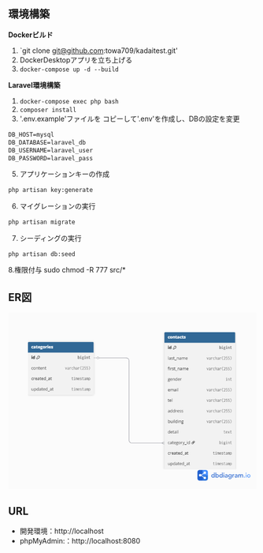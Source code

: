 ## 環境構築
**Dockerビルド**
1. `git clone git@github.com:towa709/kadaitest.git'
2. DockerDesktopアプリを立ち上げる
3. `docker-compose up -d --build`

**Laravel環境構築**
1. `docker-compose exec php bash`
2. `composer install`
3. '.env.example'ファイルを コピーして'.env'を作成し、DBの設定を変更
``` text
DB_HOST=mysql
DB_DATABASE=laravel_db
DB_USERNAME=laravel_user
DB_PASSWORD=laravel_pass
```
5. アプリケーションキーの作成
``` bash
php artisan key:generate
```

6. マイグレーションの実行
``` bash
php artisan migrate
```

7. シーディングの実行
``` bash
php artisan db:seed
```
8.権限付与
 sudo chmod -R 777 src/*

## ER図
![ER図](docs/er.png)


## URL
- 開発環境：http://localhost
- phpMyAdmin:：http://localhost:8080